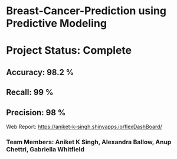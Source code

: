 # Breast-Cancer-Prediction using Predictive Modeling 
# Project Status: Complete 
## Accuracy: 98.2 %
## Recall: 99 %
## Precision: 98 %

Web Report: https://aniket-k-singh.shinyapps.io/flexDashBoard/
### Team Members: Aniket K Singh, Alexandra Ballow, Anup Chettri, Gabriella Whitfield 

